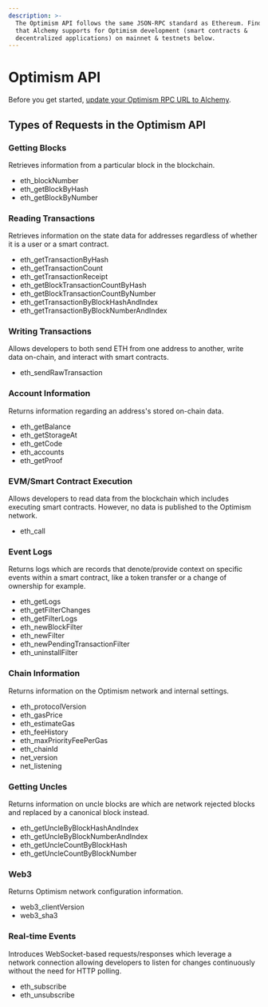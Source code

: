 ```yaml
---
description: >-
  The Optimism API follows the same JSON-RPC standard as Ethereum. Find methods
  that Alchemy supports for Optimism development (smart contracts &
  decentralized applications) on mainnet & testnets below.
---
```


# Optimism API

Before you get started, [update your Optimism RPC URL to Alchemy](https://docs.alchemy.com/alchemy/guides/connecting-metamask-to-alchemy/how-to-add-optimism-to-metamask).

## Types of Requests in the Optimism API

### Getting Blocks&#x20;

Retrieves information from a particular block in the blockchain.

* eth\_blockNumber
* eth\_getBlockByHash
* eth\_getBlockByNumber

### Reading Transactions

Retrieves information on the state data for addresses regardless of whether it is a user or a smart contract.

* eth\_getTransactionByHash
* eth\_getTransactionCount
* eth\_getTransactionReceipt
* eth\_getBlockTransactionCountByHash
* eth\_getBlockTransactionCountByNumber
* eth\_getTransactionByBlockHashAndIndex
* eth\_getTransactionByBlockNumberAndIndex

### Writing Transactions

Allows developers to both send ETH from one address to another, write data on-chain, and interact with smart contracts.

* eth\_sendRawTransaction

### Account Information

Returns information regarding an address's stored on-chain data.

* eth\_getBalance
* eth\_getStorageAt
* eth\_getCode
* eth\_accounts
* eth\_getProof

### EVM/Smart Contract Execution

Allows developers to read data from the blockchain which includes executing smart contracts. However, no data is published to the Optimism network.&#x20;

* eth\_call

### Event Logs

Returns logs which are records that denote/provide context on specific events within a smart contract, like a token transfer or a change of ownership for example.

* eth\_getLogs
* eth\_getFilterChanges
* eth\_getFilterLogs
* eth\_newBlockFilter
* eth\_newFilter
* eth\_newPendingTransactionFilter
* eth\_uninstallFilter&#x20;

### Chain Information

Returns information on the Optimism network and internal settings.

* eth\_protocolVersion
* eth\_gasPrice
* eth\_estimateGas
* eth\_feeHistory
* eth\_maxPriorityFeePerGas
* eth\_chainId
* net\_version
* net\_listening

### Getting Uncles

Returns information on uncle blocks are which are network rejected blocks and replaced by a canonical block instead.

* eth\_getUncleByBlockHashAndIndex
* eth\_getUncleByBlockNumberAndIndex
* eth\_getUncleCountByBlockHash
* eth\_getUncleCountByBlockNumber

### Web3

Returns Optimism network configuration information.

* web3\_clientVersion&#x20;
* web3\_sha3

### Real-time Events

Introduces WebSocket-based requests/responses which leverage a network connection allowing developers to listen for changes continuously without the need for HTTP polling.

* eth\_subscribe
* eth\_unsubscribe&#x20;

